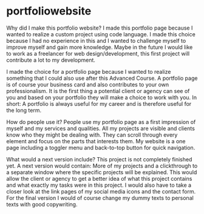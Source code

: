 # portfoliowebsite

Why did I make this portfolio website?
I made this portfolio page because I wanted to realize a custom project using code language. I made this choice because I had no experience in this and I wanted to challenge myself to improve myself and gain more knowledge. Maybe in the future I would like to work as a freelancer for web design/development, this first project will contribute a lot to my development.

I made the choice for a portfolio page because I wanted to realize something that I could also use after this Advanced Course. A portfolio page is of course your business card and also contributes to your own professionalism. It is the first thing a potential client or agency can see of you and based on your portfolio they will make a choice to work with you. In short: A portfolio is always useful for my career and is therefore useful for the long term.


How do people use it?
People use my portfolio page as a first impression of myself and my services and qualities. All my projects are visible and clients know who they might be dealing with. They can scroll through every element and focus on the parts that interests them. My website is a one page including a toggler menu and back-to-top button for quick navigation. 


What would a next version include?
This project is not completely finished yet. A next version would contain: More of my projects and a clickthrough to a separate window where the specific projects will be explained. This would allow the client or agency to get a better idea of what this project contains and what exactly my tasks were in this project. I would also have to take a closer look at the link pages of my social media icons and the contact form. For the final version I would of course change my dummy texts to personal texts with good copywriting.
